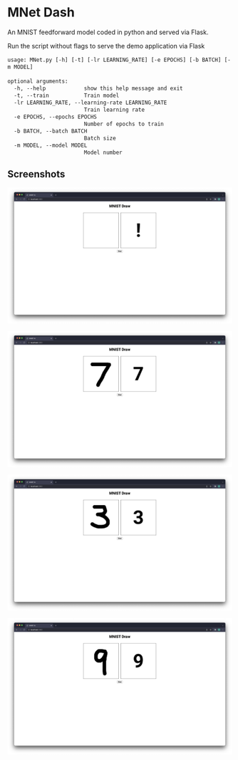 # MNet Dash

An MNIST feedforward model coded in python and served via Flask.


Run the script without flags to serve the demo application via Flask

```
usage: MNet.py [-h] [-t] [-lr LEARNING_RATE] [-e EPOCHS] [-b BATCH] [-m MODEL]

optional arguments:
  -h, --help            show this help message and exit
  -t, --train           Train model
  -lr LEARNING_RATE, --learning-rate LEARNING_RATE
                        Train learning rate
  -e EPOCHS, --epochs EPOCHS
                        Number of epochs to train
  -b BATCH, --batch BATCH
                        Batch size
  -m MODEL, --model MODEL
                        Model number
```

## Screenshots

![](screenshot_1.png)

![](screenshot_2.png)

![](screenshot_3.png)

![](screenshot_4.png)